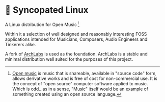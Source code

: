 # :musical_score:	Syncopated Linux

A Linux distribution for Open Music [^1]

Within it a selection of well designed and reasonably interesting FOSS applications intended for Musicians, Composers, Audio Engineers and Tinkerers alike.

A fork of [ArchLabs](https://archlabslinux.com) is used as the foundation. ArchLabs is a stable and minimal distribution well suited for the purposes of this project.


[^1]: [Open music](https://open-music.org/) is music that is shareable, available in "source code" form, allows derivative works and is free of cost for non-commercial use. It is the concept of "open source" computer software applied to music. Which is odd...as in a sense, "Music" itself would be an example of something created using an open source language.
